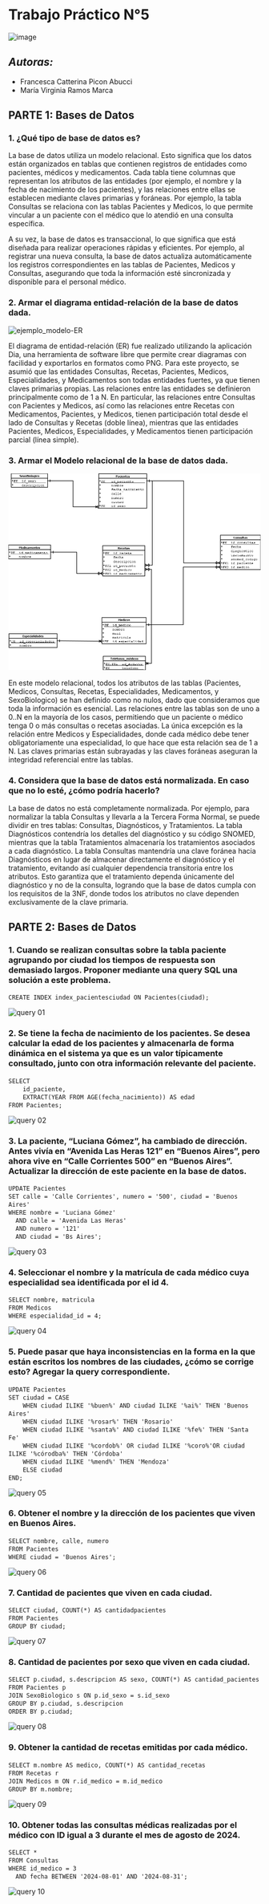 # Trabajo Práctico N°5
![image](https://github.com/user-attachments/assets/f2e54dc0-6027-4cd7-817a-a42e47570113)

## _Autoras:_ 
* Francesca Catterina Picon Abucci
* María Virginia Ramos Marca

## **PARTE 1:** Bases de Datos

### 1. ¿Qué tipo de base de datos es? 

La base de datos utiliza un modelo relacional. Esto significa que los datos están organizados en tablas que contienen registros de entidades como pacientes, médicos y medicamentos. Cada tabla tiene columnas que representan los atributos de las entidades (por ejemplo, el nombre y la fecha de nacimiento de los pacientes), y las relaciones entre ellas se establecen mediante claves primarias y foráneas. Por ejemplo, la tabla Consultas se relaciona con las tablas Pacientes y Medicos, lo que permite vincular a un paciente con el médico que lo atendió en una consulta específica.

A su vez, la base de datos es transaccional, lo que significa que está diseñada para realizar operaciones rápidas y eficientes. Por ejemplo, al registrar una nueva consulta, la base de datos actualiza automáticamente los registros correspondientes en las tablas de Pacientes, Medicos y Consultas, asegurando que toda la información esté sincronizada y disponible para el personal médico.

### 2. Armar el diagrama entidad-relación de la base de datos dada. 
<img src="imágenes/Diagrama.png" alt="ejemplo_modelo-ER" style="width:500px;"/>

El diagrama de entidad-relación (ER) fue realizado utilizando la aplicación Dia, una herramienta de software libre que permite crear diagramas con facilidad y exportarlos en formatos como PNG. Para este proyecto, se asumió que las entidades Consultas, Recetas, Pacientes, Medicos, Especialidades, y Medicamentos son todas entidades fuertes, ya que tienen claves primarias propias. Las relaciones entre las entidades se definieron principalmente como de 1 a N. En particular, las relaciones entre Consultas con Pacientes y Medicos, así como las relaciones entre Recetas con Medicamentos, Pacientes, y Medicos, tienen participación total desde el lado de Consultas y Recetas (doble línea), mientras que las entidades Pacientes, Medicos, Especialidades, y Medicamentos tienen participación parcial (línea simple).

### 3. Armar el Modelo relacional de la base de datos dada.
![modelo_relacional](imágenes/Modelo.png)

En este modelo relacional, todos los atributos de las tablas (Pacientes, Medicos, Consultas, Recetas, Especialidades, Medicamentos, y SexoBiologico) se han definido como no nulos, dado que consideramos que toda la información es esencial. Las relaciones entre las tablas son de uno a 0..N en la mayoría de los casos, permitiendo que un paciente o médico tenga 0 o más consultas o recetas asociadas. La única excepción es la relación entre Medicos y Especialidades, donde cada médico debe tener obligatoriamente una especialidad, lo que hace que esta relación sea de 1 a N. Las claves primarias están subrayadas y las claves foráneas aseguran la integridad referencial entre las tablas.

### 4. Considera que la base de datos está normalizada. En caso que no lo esté, ¿cómo podría hacerlo?

La base de datos no está completamente normalizada. Por ejemplo, para normalizar la tabla Consultas y llevarla a la Tercera Forma Normal, se puede dividir en tres tablas: Consultas, Diagnósticos, y Tratamientos. La tabla Diagnósticos contendría los detalles del diagnóstico y su código SNOMED, mientras que la tabla Tratamientos almacenaría los tratamientos asociados a cada diagnóstico. La tabla Consultas mantendría una clave foránea hacia Diagnósticos en lugar de almacenar directamente el diagnóstico y el tratamiento, evitando así cualquier dependencia transitoria entre los atributos. Esto garantiza que el tratamiento dependa únicamente del diagnóstico y no de la consulta, logrando que la base de datos cumpla con los requisitos de la 3NF, donde todos los atributos no clave dependen exclusivamente de la clave primaria.


## **PARTE 2:** Bases de Datos

### 1. Cuando se realizan consultas sobre la tabla paciente agrupando por ciudad los tiempos de respuesta son demasiado largos. Proponer mediante una query SQL una solución a este problema.

```
CREATE INDEX index_pacientesciudad ON Pacientes(ciudad);
```
![query 01](imágenes/queries_resultados/01.png)

### 2. Se tiene la fecha de nacimiento de los pacientes. Se desea calcular la edad de los pacientes y almacenarla de forma dinámica en el sistema ya que es un valor típicamente consultado, junto con otra información relevante del paciente.

```
SELECT 
    id_paciente,
    EXTRACT(YEAR FROM AGE(fecha_nacimiento)) AS edad
FROM Pacientes;
```
![query 02](imágenes/queries_resultados/02.png)

### 3. La paciente, “Luciana Gómez”, ha cambiado de dirección. Antes vivía en “Avenida Las Heras 121” en “Buenos Aires”, pero ahora vive en “Calle Corrientes 500” en “Buenos Aires”. Actualizar la dirección de este paciente en la base de datos.

```
UPDATE Pacientes
SET calle = 'Calle Corrientes', numero = '500', ciudad = 'Buenos Aires'
WHERE nombre = 'Luciana Gómez' 
  AND calle = 'Avenida Las Heras' 
  AND numero = '121'
  AND ciudad = 'Bs Aires';
```
![query 03](imágenes/queries_resultados/03.png)

### 4. Seleccionar el nombre y la matrícula de cada médico cuya especialidad sea identificada por el id 4.

```
SELECT nombre, matricula
FROM Medicos
WHERE especialidad_id = 4;
```
![query 04](imágenes/queries_resultados/04.png)

### 5. Puede pasar que haya inconsistencias en la forma en la que están escritos los nombres de las ciudades, ¿cómo se corrige esto? Agregar la query correspondiente.

```
UPDATE Pacientes
SET ciudad = CASE
    WHEN ciudad ILIKE '%buen%' AND ciudad ILIKE '%ai%' THEN 'Buenos Aires'
    WHEN ciudad ILIKE '%rosar%' THEN 'Rosario'
    WHEN ciudad ILIKE '%santa%' AND ciudad ILIKE '%fe%' THEN 'Santa Fe'
    WHEN ciudad ILIKE '%cordob%' OR ciudad ILIKE '%coro%'OR ciudad ILIKE '%córodba%' THEN 'Córdoba'
    WHEN ciudad ILIKE '%mend%' THEN 'Mendoza'
    ELSE ciudad
END;
```
![query 05](imágenes/queries_resultados/05.png)

### 6. Obtener el nombre y la dirección de los pacientes que viven en Buenos Aires.

```
SELECT nombre, calle, numero
FROM Pacientes
WHERE ciudad = 'Buenos Aires';
```
![query 06](imágenes/queries_resultados/06.png)

### 7. Cantidad de pacientes que viven en cada ciudad.

```
SELECT ciudad, COUNT(*) AS cantidadpacientes
FROM Pacientes
GROUP BY ciudad;
```
![query 07](imágenes/queries_resultados/07.png)

### 8. Cantidad de pacientes por sexo que viven en cada ciudad.

```
SELECT p.ciudad, s.descripcion AS sexo, COUNT(*) AS cantidad_pacientes
FROM Pacientes p
JOIN SexoBiologico s ON p.id_sexo = s.id_sexo
GROUP BY p.ciudad, s.descripcion
ORDER BY p.ciudad;
```
![query 08](imágenes/queries_resultados/08.png)

### 9. Obtener la cantidad de recetas emitidas por cada médico.

```
SELECT m.nombre AS medico, COUNT(*) AS cantidad_recetas
FROM Recetas r
JOIN Medicos m ON r.id_medico = m.id_medico
GROUP BY m.nombre;
```
![query 09](imágenes/queries_resultados/09.png)

### 10. Obtener todas las consultas médicas realizadas por el médico con ID igual a 3 durante el mes de agosto de 2024.

```
SELECT *
FROM Consultas
WHERE id_medico = 3
  AND fecha BETWEEN '2024-08-01' AND '2024-08-31';
```
![query 10](imágenes/queries_resultados/10.png)